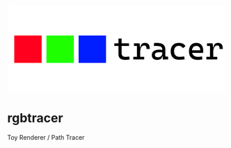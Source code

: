 <p align="center"> <img src="logo.png" alt="rgbtracer logo"> </p>

# rgbtracer
Toy Renderer / Path Tracer
